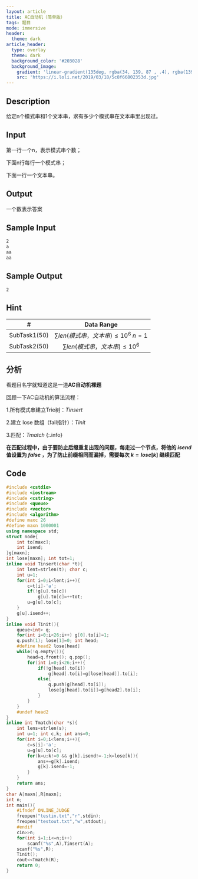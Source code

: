 ```yaml
---
layout: article
title: AC自动机（简单版）
tags: 题目
mode: immersive
header:
  theme: dark
article_header:
  type: overlay
  theme: dark
  background_color: '#203028'
  background_image:
    gradient: 'linear-gradient(135deg, rgba(34, 139, 87 , .4), rgba(139, 34, 139, .4))'
    src: 'https://i.loli.net/2019/03/18/5c8f66802353d.jpg'
---
```


<!--more-->

## Description

给定n个模式串和1个文本串，求有多少个模式串在文本串里出现过。

## Input

第一行一个n，表示模式串个数；

下面n行每行一个模式串；

下面一行一个文本串。

## Output

一个数表示答案

## Sample Input

```txt
2
a
aa
aa
```

## Sample Output

```
2
```

## Hint

|      #       |               Data Range                |
| :----------: | :-------------------------------------: |
| SubTask1(50) | $\sum len(模式串，文本串)\leq10^6\;n=1$ |
| SubTask2(50) |   $\sum len(模式串，文本串)\leq10^6$    |

## 分析

看题目名字就知道这是一道**AC自动机裸题**

回顾一下AC自动机的算法流程：

1.所有模式串建立Trie树：$Tinsert$

2.建立 lose 数组（fail指针）：$Tinit$

3.匹配：$Tmatch$
{:.info}

**在匹配过程中，由于要防止后缀重复出现的问题，每走过一个节点，将他的 $isend$ 值设置为 $false$ ，为了防止前缀相同而漏掉，需要每次 $k=lose[k]$ 继续匹配**

## Code

```cpp
#include <cstdio>
#include <iostream>
#include <cstring>
#include <queue>
#include <vector>
#include <algorithm>
#define maxc 26
#define maxn 1000001
using namespace std;
struct node{
	int to[maxc];
	int isend;
}g[maxn];
int lose[maxn]; int tot=1;
inline void Tinsert(char *t){
	int lent=strlen(t); char c;
	int u=1;
	for(int i=0;i<lent;i++){
		c=t[i]-'a';
		if(!g[u].to[c])
			g[u].to[c]=++tot;
		u=g[u].to[c];
	}
	g[u].isend++;
}
inline void Tinit(){
	queue<int> q;
	for(int i=0;i<26;i++) g[0].to[i]=1;
	q.push(1); lose[1]=0; int head;
	#define head2 lose[head]
	while(!q.empty()){
		head=q.front(); q.pop();
		for(int i=0;i<26;i++){
			if(!g[head].to[i])
				g[head].to[i]=g[lose[head]].to[i];
			else{
				q.push(g[head].to[i]);
				lose[g[head].to[i]]=g[head2].to[i];
			}
		}
	}
	#undef head2
}
inline int Tmatch(char *s){
	int lens=strlen(s);
	int u=1; int c,k; int ans=0;
	for(int i=0;i<lens;i++){
		c=s[i]-'a';
		u=g[u].to[c];
		for(k=u;k!=0 && g[k].isend!=-1;k=lose[k]){
			ans+=g[k].isend;
			g[k].isend=-1;
		}
	}
	return ans;
}
char A[maxn],R[maxn];
int n;
int main(){
	#ifndef ONLINE_JUDGE
	freopen("testin.txt","r",stdin);
	freopen("testout.txt","w",stdout);
	#endif
	cin>>n;
	for(int i=1;i<=n;i++)
		scanf("%s",A),Tinsert(A);
	scanf("%s",R);
	Tinit();
	cout<<Tmatch(R);
	return 0;
}
```

